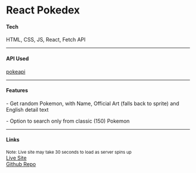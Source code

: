 # React Pokedex

<h4>Tech</h4>
<p>HTML, CSS, JS, React, Fetch API</p>
<hr />
<h4>API Used</h4>
<p>
  <a href="https://pokeapi.co/" target="_blank">
      pokeapi
  </a>
</p>
<hr />
<h4>Features</h4>
<p>- Get random Pokemon, with Name, Official Art (falls back to sprite) and English detail text</p>
<p>- Option to search only from classic (150) Pokemon</p>
<hr />
<h4>Links</h4>
<sup>Note: Live site may take 30 seconds to load as server spins up</sup><br>
<a href="https://paulb-h.github.io/workout-log/" target="_blank">
	Live Site
</a>
<br>
<a href="https://github.com/PaulB-H/reactpokedex" target="_blank">
	Github Repo
</a>
